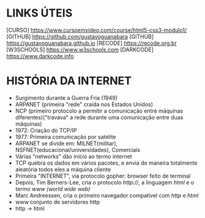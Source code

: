 # LINKS ÚTEIS
[CURSO]     <https://www.cursoemvideo.com/course/html5-css3-modulo1/>
[GITHUB]    <https://github.com/gustavoguanabara>
[GITHUB]    <https://gustavoguanabara.github.io>
[RECODE]    <https://recode.org.br>
[W3SCHOOLS] <https://www.w3schools.com>
[DARKCODE]  <https://www.darkcode.info>

# HISTÓRIA DA INTERNET
- Surgimento durante a Guerra Fria (1949)
- ARPANET (primeira "rede" craida nos Estados Unidos)
- NCP (primeiro protocolo a permitir a comunicação entre máquinas diferentes)("travava" a rede durante uma comunicação entre duas máquinas)
- 1972: Criação do TCP/IP
- 1977: Primeira comunicação por satélite
- ARPANET se divide em: MILNET(militar), NSFNET(educacional/universidades), Comerciais
- Várias "networks" dão início ao termo internet
- TCP quebra os dados em vários pacotes, e envia de maneira totalmente aleatória todos eles a máquina cliente
- Primeira "INTERNET", via protocolo gopher: browser feito de terminal
- Depois, Tim Berners-Lee, cria o protocolo *http://*, a linguagem *html* e o termo *www (world wide web)*
- Marc Andreessen, cria o primeiro navegador compatível com *http* e *html*
- www conjunto de servidores http
- http -> html